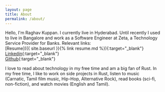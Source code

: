```yaml
---
layout: page
title: About
permalink: /about/
---
```


Hello, I'm Raghav Kuppan. I currently live in Hyderabad. Until recently I used to live in Bangalore and work as a Software Engineer at Zeta, a Technology Service Provider for Banks. Relevant links:  
[Resume]({{ site.baseurl }}{% link resume.md %}){:target="_blank"}    
[Linkedin](https://www.linkedin.com/in/raghav-kuppan-740227b0/){:target="_blank"}  
[Github](https://github.com/rkjk){:target="_blank"}

I love to read about technology in my free time and am a big fan of Rust. In my free time, I like to work on side projects in Rust, listen to music (Carnatic, Tamil film music, Hip-Hop, Alternative Rock), read books (sci-fi, non-fiction), and watch movies (English and Tamil).  

